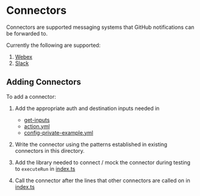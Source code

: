 # Connectors

Connectors are supported messaging systems that GitHub notifications can be forwarded to.

Currently the following are supported:

1. [Webex](./send-to-webex.ts)
2. [Slack](./send-to-slack.ts)

## Adding Connectors

To add a connector:
1. Add the appropriate auth and destination inputs needed in 
   - [get-inputs](../lib/get-inputs.ts)
   - [action.yml](../../action.yml)
   - [config-private-example.yml](../../action.yml)

2. Write the connector using the patterns established in existing connectors in this directory.

3. Add the library needed to connect / mock the connector during testing to `executeRun` in [index.ts](../index.ts)

3. Call the connector after the lines that other connectors are called on in [index.ts](../index.ts)
